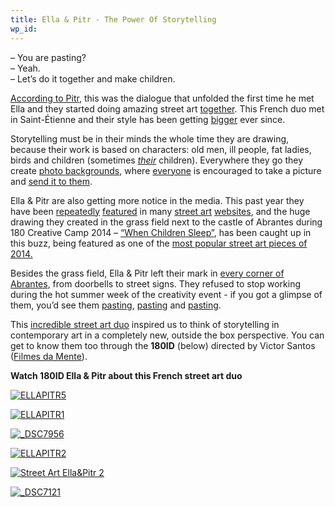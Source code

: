 ```yaml
---
title: Ella & Pitr - The Power Of Storytelling
wp_id: 
---
```


>
– You are pasting?  
– Yeah.  
– Let’s do it together and make children.  

[According to Pitr][1], this was the dialogue that unfolded the first time he met Ella and they started doing amazing street art [together][2]. This French duo met in Saint-Étienne and their style has been getting [bigger][3] ever since.

   [1]: https://vimeo.com/101549722
   [2]: http://papierspeintres.net/
   [3]: http://instagram.com/p/m44V1Bs4Xp/

Storytelling must be in their minds the whole time they are drawing, because their work is based on characters: old men, ill people, fat ladies, birds and children (sometimes [_their_][4] children). Everywhere they go they create [photo backgrounds][5], where [everyone][6] is encouraged to take a picture and [send it to them][7].

   [4]: https://www.facebook.com/180CreativeCamp/photos/a.918364718180402.1073741903.645005708849639/918365188180355/?type=3&src=https%3A%2F%2Ffbcdn-sphotos-d-a.akamaihd.net%2Fhphotos-ak-xfa1%2Fv%2Ft1.0-9%2F60937_918365188180355_2044968308394938942_n.jpg%3Foh%3D6765631b553b5feea221aff2747d8463%26oe%3D55396C01%26__gda__%3D1430528422_d3b6f478e7e0b5ee799aa318a20d2667&size=960%2C720&fbid=918365188180355
   [5]: https://www.facebook.com/media/set/?set=a.914978431852364.1073741902.645005708849639&type=3
   [6]: https://www.facebook.com/180CreativeCamp/photos/a.914978431852364.1073741902.645005708849639/914978478519026/?type=3&src=https%3A%2F%2Ffbcdn-sphotos-h-a.akamaihd.net%2Fhphotos-ak-xpf1%2Fv%2Ft1.0-9%2F10408070_914978478519026_2479377649834261646_n.jpg%3Foh%3D36667e652c644c4ce3f1d3af9a33358b%26oe%3D553DC389%26__gda__%3D1433198051_3ab503dbf13c434dad843cd4a75a3870&size=640%2C960&fbid=914978478519026
   [7]: https://www.flickr.com/photos/ellapitrbackgrounds/

Ella & Pitr are also getting more notice in the media. This past year they have been [repeatedly][8] [featured][9] in many [street art][10] [websites][11], and the huge drawing they created in the grass field next to the castle of Abrantes during 180 Creative Camp 2014 – [“When Children Sleep”][12], has been caught up in this buzz, being featured as one of the [most popular street art pieces of 2014.][13]

   [8]: http://www.widewalls.ch/see-you-soon-like-the-moon-ella-and-pitr-galerie-le-feuvre/
   [9]: http://www.joquz.com/2203/sleeping-children-on-grass-by-ella---pitr
   [10]: http://www.streetartnews.net/2014/07/ella-pitr-new-piece-abrantes-portugal.html
   [11]: http://www.fatcap.com/article/illusion-ella-and-pitr.html
   [12]: http://www.publico.pt/multimedia/video/ha-duas-criancas-gigantes-a-dormir-na-relva-do-castelo-de-abrantes-20140725-131555
   [13]: http://www.streetartnews.net/2014/12/the-25-most-popular-street-art-pieces.html

Besides the grass field, Ella & Pitr left their mark in [every corner of Abrantes][14], from doorbells to street signs. They refused to stop working during the hot summer week of the creativity event - if you got a glimpse of them, you’d see them [pasting][15], [pasting][16] and [pasting][17].

   [14]: https://www.facebook.com/180CreativeCamp/photos/pb.645005708849639.-2207520000.1420652789./909260989090775/?type=3&src=https%3A%2F%2Ffbcdn-sphotos-d-a.akamaihd.net%2Fhphotos-ak-xap1%2Fv%2Ft1.0-9%2F10522039_909260989090775_6580536032069061859_n.jpg%3Foh%3Dc95bedf0fc51d490483e01ce49173feb%26oe%3D553ECCBC%26__gda__%3D1430200160_101a49f096b95cc769088db6f7ea4c94&size=960%2C641&fbid=909260989090775
   [15]: https://www.facebook.com/180CreativeCamp/photos/a.913709751979232.1073741900.645005708849639/913730321977175/?type=3&src=https%3A%2F%2Ffbcdn-sphotos-a-a.akamaihd.net%2Fhphotos-ak-xpa1%2Fv%2Ft1.0-9%2F10525659_913730321977175_2058176433624392251_n.png%3Foh%3D92d0483ef6c091e69208232c1afa42d3%26oe%3D552879E1%26__gda__%3D1428363609_bfd698d69bd2e74c56b673b5fad508c2&size=434%2C538&fbid=913730321977175
   [16]: https://www.facebook.com/180CreativeCamp/photos/a.913709751979232.1073741900.645005708849639/913710191979188/?type=3&src=https%3A%2F%2Ffbcdn-sphotos-d-a.akamaihd.net%2Fhphotos-ak-xpf1%2Fv%2Ft1.0-9%2F10313726_913710191979188_7604063552441566498_n.jpg%3Foh%3Df389f768717cdac55a681c96c8990dbe%26oe%3D552F2B8A%26__gda__%3D1430457568_6b16755708103f8121471ef0d576543d&size=539%2C960&fbid=913710191979188
   [17]: https://www.facebook.com/180CreativeCamp/photos/pb.645005708849639.-2207520000.1420652650./913732138643660/?type=3&src=https%3A%2F%2Ffbcdn-sphotos-g-a.akamaihd.net%2Fhphotos-ak-xap1%2Fv%2Ft1.0-9%2F10421305_913732138643660_3081421622746925543_n.png%3Foh%3D17926b11ecb234e2b85fd2c7c39ef5ca%26oe%3D552D6FFB%26__gda__%3D1429066279_6f5b5ab4937b29409ed49aa0a6546d86&size=466%2C612&fbid=913732138643660

This [incredible street art duo][18] inspired us to think of storytelling in contemporary art in a completely new, outside the box perspective. You can get to know them too through the **180ID** (below) directed by Victor Santos ([Filmes da Mente][19]).

   [18]: https://www.youtube.com/watch?v=NntJaNCW2ts
   [19]: http://www.filmesdamente.com/

**Watch 180ID Ella & Pitr about this French street art duo**  


[![][20]][21]

   [20]: http://i2.wp.com/180.camp/wp-content/uploads/2014/09/ELLAPITR5.jpg?resize=516%2C640 (ELLAPITR5)
   [21]: http://180.camp/?attachment_id=46

[![][22]][23]

   [22]: http://i1.wp.com/180.camp/wp-content/uploads/2014/09/ELLAPITR1.jpg?resize=451%2C338 (ELLAPITR1)
   [23]: http://180.camp/?attachment_id=51

[![][24]][25]

   [24]: http://i0.wp.com/180.camp/wp-content/uploads/2014/12/DSC7956.jpg?resize=451%2C298 (_DSC7956)
   [25]: http://180.camp/the-power-of-storytelling-%c2%b7-ella-pitr/_dsc7956/

[![][26]][27]

   [26]: http://i0.wp.com/180.camp/wp-content/uploads/2014/09/ELLAPITR2.jpg?resize=498%2C373 (ELLAPITR2)
   [27]: http://180.camp/?attachment_id=49

[![][28]][29]

   [28]: http://i2.wp.com/180.camp/wp-content/uploads/2014/12/Street-Art-EllaPitr-2.jpg?resize=498%2C332 (Street Art Ella&Pitr 2)
   [29]: http://180.camp/the-power-of-storytelling-%c2%b7-ella-pitr/street-art-ellapitr-2/

[![][30]][31]

   [30]: http://i0.wp.com/180.camp/wp-content/uploads/2014/12/DSC7121.jpg?resize=469%2C709 (_DSC7121)
   [31]: http://180.camp/the-180-creative-camp-experience/_dsc7121/
